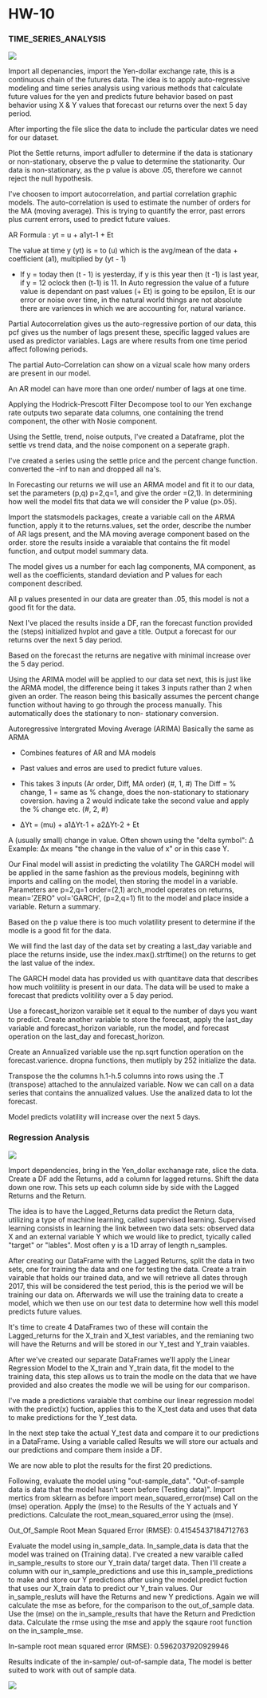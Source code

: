 # HW-10

### TIME_SERIES_ANALYSIS ###

![](https://www.quest.com/community/cfs-filesystemfile/__key/communityserver-components-secureimagefileviewer/communityserver-blogs-components-weblogfiles-00-00-00-00-40/BlogPost_2D00_MPM_2D00_2021Predictions_2D00_1100x500_2D00_US_2D00_LR_2D00_63582.jpg_2D00_1100x500x2.jpg?_=637405488919482545)








Import all depenancies, import the Yen-dollar exchange rate, this is a continuous chain of the futures 
data. The idea is to apply auto-regressive modeling and time series analysis using various methods 
that calculate future values for the yen and predicts future behavior based on past behavior 
using X & Y values that forecast our returns over the next 5 day period. 

After importing the file slice the data to include the particular dates we need for our dataset.

Plot the Settle returns, import adfuller to determine if the data is stationary or non-stationary, observe the p
value to determine the stationarity. Our data is non-stationary, as the p value is above .05, therefore we cannot reject
the null hypothesis.

I've choosen to import autocorrelation, and partial correlation graphic models. The auto-correlation is used to estimate
the number of orders for the MA (moving average). This is trying to quantify the error, past errors plus current errors, 
used to predict future values. 

AR Formula : yt = u + a1yt-1 + Et

The value at time y (yt) is = to (u) which is the avg/mean of the data + coefficient (a1), multiplied by (yt - 1)
* If y = today then (t - 1) is yesterday, if y is this year then (t -1) is last year, if y = 12 oclock then (t-1) is 11.
In Auto regression the value of a future value is dependant on past values
(+ Et) is going to be epsilon, Et is our error or noise over time, in the natural world things are not absolute there are 
variences in which we are accounting for, natural variance.  

Partial Autocorrelation gives us the auto-regressive portion of our data, this pcf gives us the number of lags present
these, specific lagged values are used as predictor variables. Lags are where results from one time period affect following 
periods.  
 

The partial Auto-Correlation can show on a vizual scale how many orders are
present in our model. 

An AR model can have more than one order/ number of lags at one time. 

Applying the Hodrick-Prescott Filter Decompose tool to our Yen exchange rate 
outputs two separate data columns, one containing the trend component, the other 
with Nosie component. 

Using the Settle, trend, noise outputs, I've created a Dataframe,
plot the settle vs trend data, and the noise component on a seperate 
graph. 

I've created a series using the settle price and the percent change function. 
converted the -inf to nan and dropped all na's. 

In Forecasting our returns we will use an ARMA model and fit it to our data, set the parameters (p,q) p=2,q=1, 
and give the order =(2,1). In determining how well the model fits that data we will consider the P value (p>.05).

Import the statsmodels packages, create a variable call on the ARMA function, apply it to the returns.values, set the 
order, describe the number of AR lags present, and the MA moving average component based on the order. 
store the results inside a varaiable that contains the fit model function, and output model summary data. 

The model gives us a number for each lag components, MA component, as well as the coefficients, standard deviation and P 
values for each component described. 

All p values presented in our data are greater than .05, this model is not a good fit for the data.

Next I've placed the results inside a DF, ran the forecast function provided the (steps) 
initialized hvplot and gave a title. Output a forecast for our returns over the next 5 day period.

Based on the forecast the returns are negative with minimal increase over the 5 day period.


Using the ARIMA model will be applied to our data set next, this is just like the ARMA model, the difference
being it takes 3 inputs rather than 2 when given an order. The reason being this basically assumes the percent
change function without having to go through the process manually. This automatically does the stationary to non-
stationary conversion.

Autoregressive Intergrated Moving Average (ARIMA) 
Basically the same as ARMA
* Combines features of AR and MA models
* Past values and erros are used to predict future values.
* This takes 3 inputs (Ar order, Diff, MA order) (#, 1, #)
The Diff = % change, 1 = same as % change, does the non-stationary to stationary coversion.
having a 2 would indicate take the second value and apply the % change etc. (#, 2, #)

* ΔYt = (mu) + a1ΔYt-1 + a2ΔYt-2 + Et 

A (usually small) change in value. Often shown using the "delta symbol": Δ Example: Δx means
 "the change in the value of x" or in this case Y.

Our Final model will assist in predicting the volatility
The GARCH model will be applied in the same fashion as the previous models, begininng with imports 
and calling on the model, then storing the model in a variable. Parameters are p=2,q=1 order=(2,1)
arch_model operates on returns, mean='ZERO" vol='GARCH', (p=2,q=1)
fit to the model and place inside a variable. 
Return a summary.

Based on the p value there is too much volatility present to determine if the modle is a good fit for the data.

We will find the last day of the data set by creating a last_day variable and place the returns inside, use the 
index.max().strftime() on the returns to get the last value of the index.

The GARCH model data has provided us with quantitave data that describes how much volitility is present in our data. 
The data will be used to make a forecast that predicts volitility over a 5 day period. 

Use a forecast_horizon varaible set it equal to the number of days you want to predict.
Create another variable to store the forecast, apply the last_day variable and forecast_horizon variable, run the model,
and forecast operation on the last_day and forecast_horizon. 

Create an Annualized variable use the np.sqrt function operation on the forecast.varience. dropna functions, then mutliply by 252
initialize the data. 

Transpose the the columns h.1-h.5 columns into rows using the .T
(transpose) attached to the annulaized variable. 
Now we can call on a data series that contains the annualized values. 
Use the analized data to lot the forecast. 

Model predicts volatility will increase over the next 5 days. 



### Regression Analysis ###

![](https://sds-platform-private.s3-us-east-2.amazonaws.com/uploads/38_blog_image_1.png)



Import dependencies, bring in the Yen_dollar exchanage rate, slice the data.
Create a DF add the Returns, add a column for lagged returns. Shift the data down one row.
This sets up each column side by side with the Lagged Returns and the Return. 

The idea is to have the Lagged_Returns data predict the Return data, utilizing a type of machine 
learning, called supervised learning. Supervised learning consists in learning the link between two data sets: 
observed data X and an external variable Y which we would like to predict, tyically called "target" or "lables". Most often 
y is a 1D array of length n_samples.

After creating our DataFrame with the Lagged Returns, split the data in two sets, one for training the data
and one for testing the data. Create a train vairable that holds our trained data, and we will retrieve all dates 
through 2017, this will be considered the test period, this is the period we will be training our data on. Afterwards we 
will use the training data to create a model, which we then use on our test data to determine how well this model predicts 
future values. 

It's time to create 4 DataFrames two of these will contain the Lagged_returns for the X_train 
and X_test variables, and the remianing two will have the Returns and will be stored in our Y_test and Y_train 
vaiables. 

After we've created our separate DataFrames we'll apply the Linear Regression Model to the X_train 
and Y_train data, fit the model to the training data, this step allows us to train the modle on the data that we have 
provided and also creates the modle we will be using for our comparison.

I've made a predictions varaiable that combine our linear regression model with the predict(x) fuction, applies this 
to the X_test data and uses that data to make predictions for the Y_test data. 

In the next step take the actual Y_test data and compare it to our predictions in a DataFrame. 
Using a variable called Results we will store our actuals and our predictions and compare them inside a DF. 

We are now able to plot the results for the first 20 predictions. 

Following, evaluate the model using "out-sample_data".
"Out-of-sample data is data that the model hasn't seen before (Testing data)".
Import mertics from sklearn as before import mean_squared_error(mse)
Call on the (mse) operation. Apply the (mse) to the Results of the 
Y actuals and Y predictions. Calculate the root_mean_squared_error using the (mse).

Out_Of_Sample Root Mean Squared Error (RMSE): 0.41545437184712763

Evaluate the model using in_sample_data.
In_sample_data is data that the model was trained on (Training data).
I've created a new varaible called in_sample_results to store our Y_train
data/ target data. Then I'll create a column with our in_sample_predictions 
and use this in_sample_predictions to make and store our Y predictions after 
using the model.predict fuction that uses our X_train data to predict our Y_train 
values. Our in_sample_resluts will have the Returns and new Y predictions.
Again we will calculate the mse as before, for the comparison to the out_of_sample
data. Use the (mse) on the in_sample_results that have the Return and Prediction data.
Calculate the rmse using the mse and apply the sqaure root function on the in_sample_mse.

In-sample root mean squared error (RMSE): 0.5962037920929946

Results indicate of the in-sample/ out-of-sample data,
The model is better suited to work with out of sample data.

![](https://hackaday.com/wp-content/uploads/2018/05/main4501.png?w=800)
